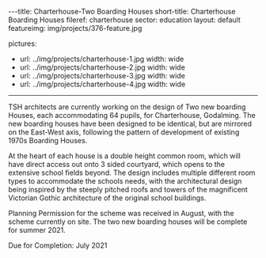 ---title: Charterhouse-Two Boarding Houses
short-title: Charterhouse Boarding Houses
fileref: charterhouse
sector: education
layout: default
featureimg: img/projects/376-feature.jpg

pictures:
  - url: ../img/projects/charterhouse-1.jpg
    width: wide
  - url: ../img/projects/charterhouse-2.jpg
    width: wide
  - url: ../img/projects/charterhouse-3.jpg
    width: wide
  - url: ../img/projects/charterhouse-4.jpg
    width: wide

---

TSH architects are currently working on the design of Two new boarding Houses, each accommodating 64 pupils, for Charterhouse, Godalming.  The new boarding houses have been designed to be identical, but are mirrored on the East-West axis, following the pattern of development of existing 1970s Boarding Houses.

At the heart of each house is a double height common room, which will have direct access out onto 3 sided courtyard, which opens to the extensive school fields beyond.  The design includes multiple different room types to accommodate the schools needs, with the architectural design being inspired by the steeply pitched roofs and towers of the magnificent Victorian Gothic architecture of the original school buildings.

Planning Permission for the scheme was received in August, with the scheme currently on site.  The two new boarding houses will be complete for summer 2021.

Due for Completion: July 2021

